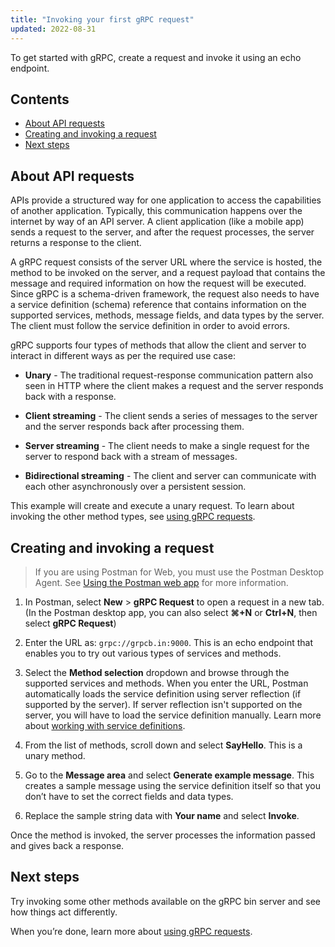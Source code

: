 ```yaml
---
title: "Invoking your first gRPC request"
updated: 2022-08-31
---
```


To get started with gRPC, create a request and invoke it using an echo endpoint.

## Contents

* [About API requests](#about-api-requests)
* [Creating and invoking a request](#creating-and-invoking-a-request)
* [Next steps](#next-steps)

## About API requests

APIs provide a structured way for one application to access the capabilities of another application. Typically, this communication happens over the internet by way of an API server. A client application (like a mobile app) sends a request to the server, and after the request processes, the server returns a response to the client.

A gRPC request consists of the server URL where the service is hosted, the method to be invoked on the server, and a request payload that contains the message and required information on how the request will be executed. Since gRPC is a schema-driven framework, the request also needs to have a service definition (schema) reference that contains information on the supported services, methods, message fields, and data types by the server. The client must follow the service definition in order to avoid errors.

gRPC supports four types of methods that allow the client and server to interact in different ways as per the required use case:

* **Unary** - The traditional request-response communication pattern also seen in HTTP where the client makes a request and the server responds back with a response.

* **Client streaming** - The client sends a series of messages to the server and the server responds back after processing them.

* **Server streaming** - The client needs to make a single request for the server to respond back with a stream of messages.

* **Bidirectional streaming** - The client and server can communicate with each other asynchronously over a persistent session.

This example will create and execute a unary request. To learn about invoking the other method types, see [using gRPC requests](/docs/sending-requests/grpc/using-grpc-request/).

## Creating and invoking a request

> If you are using Postman for Web, you must use the Postman Desktop Agent. See [Using the Postman web app](/docs/getting-started/installation-and-updates/#using-the-postman-web-app) for more information.

1. In Postman, select  __New__ &gt; __gRPC Request__ to open a request in a new tab. (In the Postman desktop app, you can also select **⌘+N** or **Ctrl+N**, then select __gRPC Request__)

1. Enter the URL as: `grpc://grpcb.in:9000`. This is an echo endpoint that enables you to try out various types of services and methods.

1. Select the **Method selection** dropdown and browse through the supported services and methods. When you enter the URL, Postman automatically loads the service definition using server reflection (if supported by the server). If server reflection isn't supported on the server, you will have to load the service definition manually. Learn more about [working with service definitions](/docs/sending-requests/grpc/using-service-definition/).

1. From the list of methods, scroll down and select **SayHello**. This is a unary method.

1. Go to the **Message area** and select **Generate example message**. This creates a sample message using the service definition itself so that you don’t have to set the correct fields and data types.

1. Replace the sample string data with **Your name** and select **Invoke**.

Once the method is invoked, the server processes the information passed and gives back a response.

## Next steps

Try invoking some other methods available on the gRPC bin server and see how things act differently.

When you’re done, learn more about [using gRPC requests](/docs/sending-requests/grpc/using-grpc-request/).
